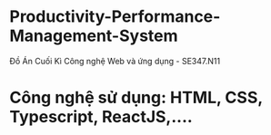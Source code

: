 # Productivity-Performance-Management-System
Đồ Án Cuối Kì Công nghệ Web và ứng dụng - SE347.N11
# Công nghệ sử dụng: HTML, CSS, Typescript, ReactJS,....
